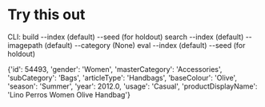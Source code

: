 # Try this out

CLI: 
  build --index (default) --seed (for holdout)
  search --index (default) --imagepath (default) --category (None)
  eval --index (default) --seed (for holdout)
  
{'id': 54493, 'gender': 'Women', 'masterCategory': 'Accessories', 'subCategory': 'Bags', 
'articleType': 'Handbags', 'baseColour': 'Olive', 'season': 'Summer', 'year': 2012.0, 'usage': 'Casual', 
'productDisplayName': 'Lino Perros Women Olive Handbag'}
